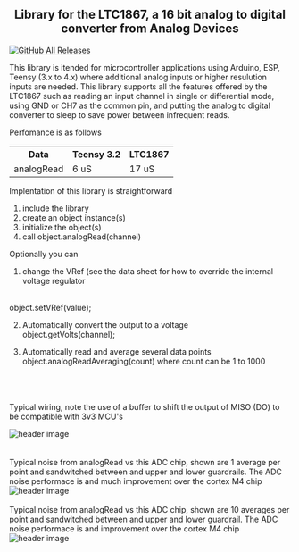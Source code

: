 
<b><h2><center>Library for the LTC1867, a 16 bit analog to digital converter from Analog Devices</center></h1></b>

[![GitHub All Releases](https://img.shields.io/github/downloads/KrisKasprzak/LTC1867/total.svg)]()

This library is itended for microcontroller applications using Arduino, ESP, Teensy (3.x to 4.x) where additional analog inputs or higher resulution inputs are needed. This library supports all the features offered by the LTC1867 such as reading an input channel in single or differential mode, using GND or CH7 as the common pin, and putting the analog to digital converter to sleep to save power between infrequent reads.

Perfomance is as follows
<table>
  <tr>
    <th>Data</th>
    <th>Teensy 3.2</th>
    <th>LTC1867</th>
  </tr>
  <tr>
    <td>analogRead</td>
    <td>  6 uS</td>
    <td> 17 uS</td>
  </tr>
</table>

Implentation of this library is straightforward

1. include the library
2. create an object instance(s)
3. initialize the object(s)
4. call object.analogRead(channel)

Optionally you can
1. change the VRef (see the data sheet for how to override the internal voltage regulator
  <br>
  object.setVRef(value);

2. Automatically convert the output to a voltage
   <br>
   object.getVolts(channel);

3. Automatically read and average several data points
   <br>
   object.analogReadAveraging(count) where count can be 1 to 1000
   
<br>
<br>
<br>
Typical wiring, note the use of a buffer to shift the output of MISO (DO) to be compatible with 3v3 MCU's

![header image](https://raw.github.com/KrisKasprzak/LTC1867/master/images/TypicalWiring.jpg)
<br>
<br>
<br>
Typical noise from analogRead vs this ADC chip, shown are 1 average per point and sandwitched between and upper and lower guardrails. The ADC noise performace is and much improvement over the cortex M4 chip
![header image](https://raw.github.com/KrisKasprzak/LTC1867/master/images/16bit_1averages.jpg)
<br>
<br>
Typical noise from analogRead vs this ADC chip, shown are 10 averages per point and sandwitched between and upper and lower guardrail. The ADC noise performace is and improvement over the cortex M4 chip
![header image](https://raw.github.com/KrisKasprzak/LTC1867/master/images/16bit_10averages.jpg)
<br>






